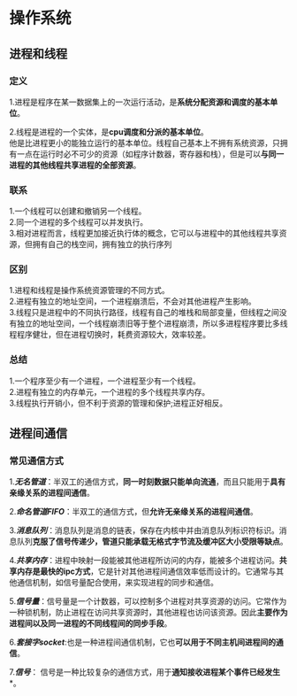 # 操作系统

## 进程和线程

### 定义

1.进程是程序在某一数据集上的一次运行活动，是**系统分配资源和调度的基本单位**。
  
  
2.线程是进程的一个实体，是**cpu调度和分派的基本单位**。  
他是比进程更小的能独立运行的基本单位。线程自己基本上不拥有系统资源，只拥有一点在运行时必不可少的资源（如程序计数器，寄存器和栈），但是可以**与同一进程的其他线程共享进程的全部资源**。

### 联系

1.一个线程可以创建和撤销另一个线程。  
2.同一个进程的多个线程可以并发执行。  
3.相对进程而言，线程更加接近执行体的概念，它可以与进程中的其他线程共享资源，但拥有自己的栈空间，拥有独立的执行序列

### 区别

1.进程和线程是操作系统资源管理的不同方式。  
2.进程有独立的地址空间，一个进程崩溃后，不会对其他进程产生影响。  
3.线程只是进程中的不同执行路径，线程有自己的堆栈和局部变量，但线程之间没有独立的地址空间，一个线程崩溃旧等于整个进程崩溃，所以多进程程序要比多线程程序健壮，但在进程切换时，耗费资源较大，效率较差。

### 总结

1.一个程序至少有一个进程，一个进程至少有一个线程。  
2.进程有独立的内存单元，一个进程的多个线程共享内存。  
3.线程执行开销小，但不利于资源的管理和保护;进程正好相反。


## 进程间通信

### 常见通信方式

1.***无名管道***：半双工的通信方式，**同一时刻数据只能单向流通**，而且只能用于**具有亲缘关系的进程间通信**。  

2.***命名管道FIFO***：半双工的通信方式，但**允许无亲缘关系的进程间通信**。

3.***消息队列***：消息队列是消息的链表，保存在内核中并由消息队列标识符标识。消息队列**克服了信号传递少，管道只能承载无格式字节流及缓冲区大小受限等缺点**。

4.***共享内存***：进程中映射一段能被其他进程所访问的内存，能被多个进程访问。**共享内存是最快的ipc方式**，它是针对其他进程间通信效率低而设计的。它通常与其他通信机制，如信号量配合使用，来实现进程的同步和通信。

5.***信号量***：信号量是一个计数器，可以控制多个进程对共享资源的访问。它常作为一种锁机制，防止进程在访问共享资源时，其他进程也访问该资源。因此**主要作为进程间以及同一进程的不同线程间的同步手段**。

6.***套接字socket***:也是一种进程间通信机制，它也**可以用于不同主机间进程间的通信**。

7.***信号***： 信号是一种比较复杂的通信方式，用于**通知接收进程某个事件已经发生***。
